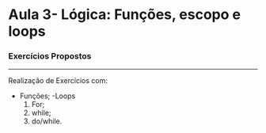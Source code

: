 # Aula 3- Lógica: Funções, escopo e loops


### Exercícios Propostos
-----

Realização de Exercícios com:

- Funções;
-Loops
   1. For;
   2. while;
   3. do/while.